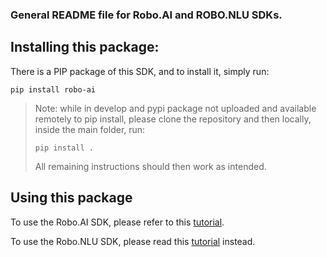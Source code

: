 ### General README file for Robo.AI and ROBO.NLU SDKs.

## Installing this package:

There is a PIP package of this SDK, and to install it, simply run:

```cli
pip install robo-ai
```
>Note: while in develop and pypi package not uploaded and available remotely to pip install, please clone the repository and then locally, inside the main folder, run:
>```cli
>pip install .
>```
>All remaining instructions should then work as intended.

## Using this package

To use the Robo.AI SDK, please refer to this [tutorial](./robo_ai/README.md).

To use the Robo.NLU SDK, please read this [tutorial](./robo_nlu/README.md) instead.